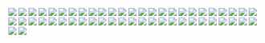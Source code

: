 ![](http://kunusoft.com/slides/compi2/olc207_parcheo/Diapositiva00.JPG)
![](http://kunusoft.com/slides/compi2/olc207_parcheo/Diapositiva01.JPG)
![](http://kunusoft.com/slides/compi2/olc207_parcheo/Diapositiva02.JPG)
![](http://kunusoft.com/slides/compi2/olc207_parcheo/Diapositiva03.JPG)
![](http://kunusoft.com/slides/compi2/olc207_parcheo/Diapositiva04.JPG)
![](http://kunusoft.com/slides/compi2/olc207_parcheo/Diapositiva05.JPG)
![](http://kunusoft.com/slides/compi2/olc207_parcheo/Diapositiva06.JPG)
![](http://kunusoft.com/slides/compi2/olc207_parcheo/Diapositiva07.JPG)
![](http://kunusoft.com/slides/compi2/olc207_parcheo/Diapositiva08.JPG)
![](http://kunusoft.com/slides/compi2/olc207_parcheo/Diapositiva09.JPG)
![](http://kunusoft.com/slides/compi2/olc207_parcheo/Diapositiva10.JPG)
![](http://kunusoft.com/slides/compi2/olc207_parcheo/Diapositiva11.JPG)
![](http://kunusoft.com/slides/compi2/olc207_parcheo/Diapositiva12.JPG)
![](http://kunusoft.com/slides/compi2/olc207_parcheo/Diapositiva13.JPG)
![](http://kunusoft.com/slides/compi2/olc207_parcheo/Diapositiva14.JPG)
![](http://kunusoft.com/slides/compi2/olc207_parcheo/Diapositiva15.JPG)
![](http://kunusoft.com/slides/compi2/olc207_parcheo/Diapositiva16.JPG)
![](http://kunusoft.com/slides/compi2/olc207_parcheo/Diapositiva17.JPG)
![](http://kunusoft.com/slides/compi2/olc207_parcheo/Diapositiva18.JPG)
![](http://kunusoft.com/slides/compi2/olc207_parcheo/Diapositiva19.JPG)
![](http://kunusoft.com/slides/compi2/olc207_parcheo/Diapositiva20.JPG)
![](http://kunusoft.com/slides/compi2/olc207_parcheo/Diapositiva21.JPG)
![](http://kunusoft.com/slides/compi2/olc207_parcheo/Diapositiva22.JPG)
![](http://kunusoft.com/slides/compi2/olc207_parcheo/Diapositiva23.JPG)
![](http://kunusoft.com/slides/compi2/olc207_parcheo/Diapositiva24.JPG)
![](http://kunusoft.com/slides/compi2/olc207_parcheo/Diapositiva25.JPG)
![](http://kunusoft.com/slides/compi2/olc207_parcheo/Diapositiva26.JPG)
![](http://kunusoft.com/slides/compi2/olc207_parcheo/Diapositiva27.JPG)
![](http://kunusoft.com/slides/compi2/olc207_parcheo/Diapositiva28.JPG)
![](http://kunusoft.com/slides/compi2/olc207_parcheo/Diapositiva29.JPG)
![](http://kunusoft.com/slides/compi2/olc207_parcheo/Diapositiva30.JPG)
![](http://kunusoft.com/slides/compi2/olc207_parcheo/Diapositiva31.JPG)
![](http://kunusoft.com/slides/compi2/olc207_parcheo/Diapositiva32.JPG)
![](http://kunusoft.com/slides/compi2/olc207_parcheo/Diapositiva33.JPG)
![](http://kunusoft.com/slides/compi2/olc207_parcheo/Diapositiva34.JPG)
![](http://kunusoft.com/slides/compi2/olc207_parcheo/Diapositiva35.JPG)
![](http://kunusoft.com/slides/compi2/olc207_parcheo/Diapositiva36.JPG)
![](http://kunusoft.com/slides/compi2/olc207_parcheo/Diapositiva37.JPG)
![](http://kunusoft.com/slides/compi2/olc207_parcheo/Diapositiva38.JPG)
![](http://kunusoft.com/slides/compi2/olc207_parcheo/Diapositiva39.JPG)
![](http://kunusoft.com/slides/compi2/olc207_parcheo/Diapositiva40.JPG)
![](http://kunusoft.com/slides/compi2/olc207_parcheo/Diapositiva41.JPG)
![](http://kunusoft.com/slides/compi2/olc207_parcheo/Diapositiva42.JPG)
![](http://kunusoft.com/slides/compi2/olc207_parcheo/Diapositiva43.JPG)
![](http://kunusoft.com/slides/compi2/olc207_parcheo/Diapositiva44.JPG)
![](http://kunusoft.com/slides/compi2/olc207_parcheo/Diapositiva45.JPG)
![](http://kunusoft.com/slides/compi2/olc207_parcheo/Diapositiva46.JPG)
![](http://kunusoft.com/slides/compi2/olc207_parcheo/Diapositiva47.JPG)
![](http://kunusoft.com/slides/compi2/olc207_parcheo/Diapositiva48.JPG)
![](http://kunusoft.com/slides/compi2/olc207_parcheo/Diapositiva49.JPG)
![](http://kunusoft.com/slides/compi2/olc207_parcheo/Diapositiva50.JPG)
![](http://kunusoft.com/slides/compi2/olc207_parcheo/Diapositiva51.JPG)